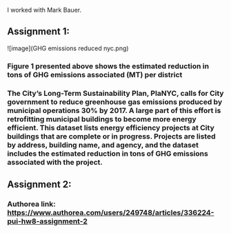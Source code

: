 I worked with Mark Bauer.

## Assignment 1:

![image](GHG emissions reduced nyc.png)

### Figure 1 presented above shows the estimated reduction in tons of GHG emissions associated (MT) per district
### The City’s Long-Term Sustainability Plan, PlaNYC, calls for City government to reduce greenhouse gas emissions produced by municipal operations 30% by 2017. A large part of this effort is retrofitting municipal buildings to become more energy efficient. This dataset lists energy efficiency projects at City buildings that are complete or in progress. Projects are listed by address, building name, and agency, and the dataset includes the estimated reduction in tons of GHG emissions associated with the project.

## Assignment 2: 
### Authorea link: https://www.authorea.com/users/249748/articles/336224-pui-hw8-assignment-2
